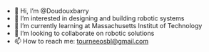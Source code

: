 - 👋 Hi, I’m @Doudouxbarry
- 👀 I’m interested in designing and building robotic systems
- 🌱 I’m currently learning at Massachusetts Institut of Technology
- 💞️ I’m looking to collaborate on robotic solutions
- 📫 How to reach me: tourneeosbl@gmail.com

<!---
Doudouxbarry/Doudouxbarry is a ✨ special ✨ repository because its `README.md` (this file) appears on your GitHub profile.
You can click the Preview link to take a look at your changes.
--->
